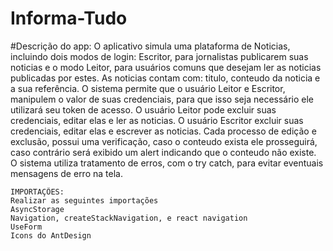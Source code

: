 # Informa-Tudo
#Descrição do app:
    O aplicativo simula uma plataforma de Noticias, incluindo dois modos de login: Escritor, para jornalistas publicarem suas noticias e o modo Leitor, para usuários comuns que    desejam ler as noticias publicadas por estes. As noticias contam com: titulo, conteudo da noticia e a sua referência.
    O sistema permite que o usuário Leitor e Escritor, manipulem o valor de suas credenciais, para que isso seja necessário ele utilizará seu token de acesso.
    O usuário Leitor pode excluir suas credenciais, editar elas e ler as noticias. O usuário Escritor excluir suas credenciais, editar elas e escrever as noticias.
    Cada processo de edição e exclusão, possui uma verificação, caso o conteudo exista ele prosseguirá, caso contrário será exibido um alert indicando que o conteudo não existe.
    O sistema utiliza tratamento de erros, com o try catch, para evitar eventuais mensagens de erro na tela.
    
    IMPORTAÇÕES:
    Realizar as seguintes importações
    AsyncStorage
    Navigation, createStackNavigation, e react navigation
    UseForm
    Icons do AntDesign
